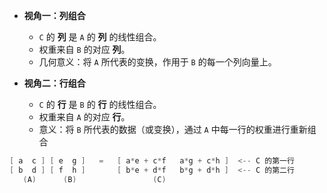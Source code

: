 *   **视角一：列组合**
    *   `C` 的 **列** 是 `A` 的 **列** 的线性组合。
    *   权重来自 `B` 的对应 **列**。
    *   几何意义：将 `A` 所代表的变换，作用于 `B` 的每一个列向量上。

*   **视角二：行组合**
    *   `C` 的 **行** 是 `B` 的 **行** 的线性组合。
    *   权重来自 `A` 的对应 **行**。
    *   意义：将 `B` 所代表的数据（或变换），通过 `A` 中每一行的权重进行重新组合

```cpp
[ a  c ] [ e  g ]   =   [ a*e + c*f   a*g + c*h ]  <-- C 的第一行
[ b  d ] [ f  h ]       [ b*e + d*f   b*g + d*h ]  <-- C 的第二行
   (A)      (B)                 (C)
```